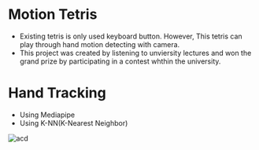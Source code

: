 # Motion Tetris
- Existing tetris is only used keyboard button. However, This tetris can play through hand motion detecting with camera.
- This project was created by listening to unviersity lectures and won the grand prize by participating in a contest whthin the university.
# Hand Tracking
- Using Mediapipe
- Using K-NN(K-Nearest Neighbor)

![acd](https://github.com/Cinofe/Tetris/assets/83103532/08cc5ce1-bd70-4ab4-9c11-f6fa98080974)
